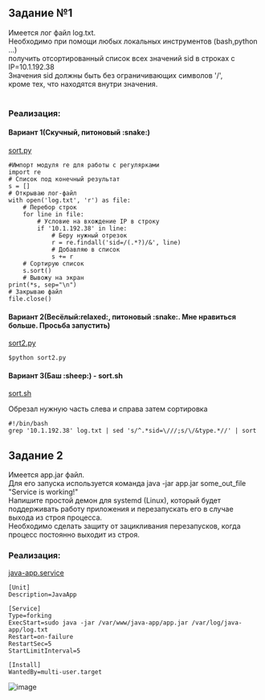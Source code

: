 <h2>Задание №1</h2>
Имеется лог файл log.txt.<br>
Необходимо при помощи любых локальных инструментов (bash,python ...) <br>
получить отсортированный список всех значений sid в строках с IP=10.1.192.38<br>
Значения sid должны быть без ограничивающих символов '/',<br>
кроме тех, что находятся внутри значения.<br>
<br>
<h3>Реализация:</h3>


<h4>Вариант 1(Скучный, питоновый :snake:)</h4>

[sort.py](https://github.com/Sullen-ui/deeplay-exam/blob/main/sort.py)

    #Импорт модуля re для работы с регулярками
    import re
    # Список под конечный результат
    s = []
    # Открываю лог-файл
    with open('log.txt', 'r') as file:
        # Перебор строк 
        for line in file:
            # Условие на вхождение IP в строку
            if '10.1.192.38' in line:
                # Беру нужный отрезок
                r = re.findall('sid=/(.*?)/&', line)
                # Добавляю в список
                s += r
        # Сортирую список      
        s.sort()
        # Вывожу на экран
    print(*s, sep="\n")
    # Закрываю файл
    file.close()

<h4>Вариант 2(Весёлый:relaxed:, питоновый :snake:. Мне нравиться больше. Просьба запустить)</h4>

[sort2.py](https://github.com/Sullen-ui/deeplay-exam/blob/main/sort2.py)
    
    $python sort2.py

<h4>Вариант 3(Баш :sheep:) - sort.sh</h4>

[sort.sh](https://github.com/Sullen-ui/deeplay-exam/blob/main/sort.sh)

Обрезал нужную часть слева и справа затем сортировка

    #!/bin/bash
    grep '10.1.192.38' log.txt | sed 's/^.*sid=\///;s/\/&type.*//' | sort


<h2>Задание 2</h2>
Имеется app.jar файл.<br>
Для его запуска используется команда java -jar app.jar some_out_file "Service is working!"<br>
Напишите простой демон для systemd (Linux), который будет поддерживать работу приложения и перезапускать его в случае<br>
выхода из строя процесса.<br>
Необходимо сделать защиту от зацикливания перезапусков, когда процесс постоянно выходит из строя.<br>

<h3>Реализация:</h3>

[java-app.service](https://github.com/Sullen-ui/deeplay-exam/blob/main/java-app.service)

    [Unit]
    Description=JavaApp

    [Service]
    Type=forking
    ExecStart=sudo java -jar /var/www/java-app/app.jar /var/log/java-app/log.txt
    Restart=on-failure
    RestartSec=5
    StartLimitInterval=5

    [Install]
    WantedBy=multi-user.target

![image](https://user-images.githubusercontent.com/82956250/172077163-4006646d-4fb3-4bda-b702-af6a8a08f9e3.png)



